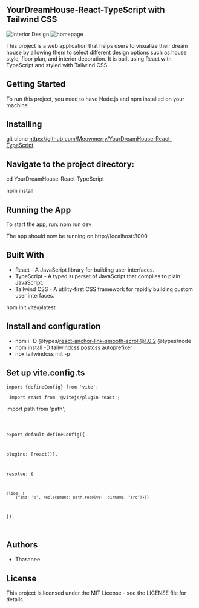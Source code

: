 ## YourDreamHouse-React-TypeScript with Tailwind CSS
![Interior Design](https://user-images.githubusercontent.com/50789325/234722869-2561bf97-7e91-4ce1-a361-9c1f4b64ec93.gif)
![homepage](https://user-images.githubusercontent.com/50789325/234723333-7da42e10-5492-4b89-aa31-e7b64183bd7d.png)

This project is a web application that helps users to visualize their dream house by allowing them to select different design options such as house style, floor plan, and interior decoration. It is built using React with TypeScript and styled with Tailwind CSS.

## Getting Started

To run this project, you need to have Node.js and npm installed on your machine.

## Installing
git clone https://github.com/Meowmerry/YourDreamHouse-React-TypeScript


## Navigate to the project directory:

cd YourDreamHouse-React-TypeScript

npm install

## Running the App
To start the app, run:
npm run dev


The app should now be running on http://localhost:3000

## Built With
- React - A JavaScript library for building user interfaces.
- TypeScript - A typed superset of JavaScript that compiles to plain JavaScript.
- Tailwind CSS - A utility-first CSS framework for rapidly building custom user interfaces.


npm init vite@latest

## Install and configuration
- npm i -D @types/react-anchor-link-smooth-scroll@1.0.2 @types/node
- npm install -D tailwindcss postcss autoprefixer
- npx tailwindcss init -p


## Set up vite.config.ts
<code>import {defineConfig} from 'vite';</code>

<code> import react from '@vitejs/plugin-react';</code>

import path from 'path';</code>

<code>

export default defineConfig({
  
  plugins: [react()], 
 
  resolve: {
    
    alias: [
        {find: "@", replacement: path.resolve(__dirname, "src")}]}
});

</code>

## Authors
- Thasanee 

## License
This project is licensed under the MIT License - see the LICENSE file for details.

